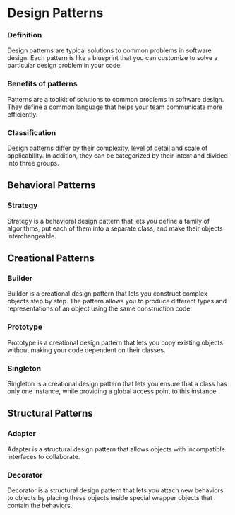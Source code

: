 # Design Patterns

### Definition
Design patterns are typical solutions to common problems in software design. Each pattern is like a blueprint that you can customize to solve a particular
design problem in your code.

### Benefits of patterns
Patterns are a toolkit of solutions to common problems in software design. They define a common language that helps your team communicate more efficiently.

### Classification
Design patterns differ by their complexity, level of detail and scale of applicability. In addition, they can be categorized by their intent and divided into three groups.

## Behavioral Patterns

### Strategy
Strategy is a behavioral design pattern that lets you define a family of algorithms, put each of them into a separate class, and make their objects interchangeable.

## Creational Patterns

### Builder
Builder is a creational design pattern that lets you construct complex objects step by step. The pattern allows you to produce different types and representations of an object using the same construction code.

### Prototype
Prototype is a creational design pattern that lets you copy existing objects without making your code dependent on their classes.

### Singleton
Singleton is a creational design pattern that lets you ensure that a class has only one instance, while providing a global access point to this instance.

## Structural Patterns

### Adapter
Adapter is a structural design pattern that allows objects with incompatible interfaces to collaborate.

### Decorator
Decorator is a structural design pattern that lets you attach new behaviors to objects by placing these objects inside special wrapper objects that contain the behaviors.


            


